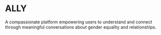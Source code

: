 # ALLY
  A compassionate platform empowering users to understand and connect through meaningful conversations about gender equality and relationships.
